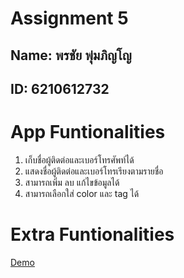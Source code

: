 # Assignment 5

## Name: พรชัย พุ่มภิญโญ
## ID:  6210612732

# App Funtionalities
1. เก็บชื่อผู้ติดต่อและเบอร์โทรศัพท์ได้
2. แสดงชื่อผู้ติดต่อและเบอร์โทรเรียงตามรายชื่อ
3. สามารถเพิ่ม ลบ แก้ไขข้อมูลได้
4. สามารถเลือกใส่ color และ  tag ได้ 

# Extra Funtionalities


[Demo](https://youtu.be/3tI0J-qY0mQ)
